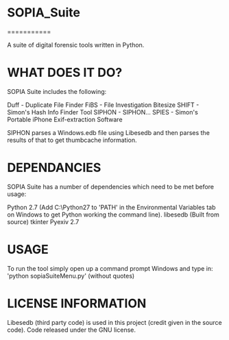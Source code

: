 <h1>SOPIA_Suite</h1>
===========

A suite of digital forensic tools written in Python.

<h1>WHAT DOES IT DO?</h1>

SOPIA Suite includes the following:

Duff - Duplicate File Finder
FiBS - File Investigation Bitesize
SHIFT - Simon's Hash Info Finder Tool
SIPHON - SIPHON...
SPIES - Simon's Portable iPhone Exif-extraction Software

SIPHON parses a Windows.edb file using Libesedb and then parses the results of that to get thumbcache information.

<h1>DEPENDANCIES</h1>

SOPIA Suite has a number of dependencies which need to be met before usage:

Python 2.7 (Add C:\Python27 to 'PATH' in the Environmental Variables tab on Windows to get Python working the command line).
libesedb (Built from source)
tkinter
Pyexiv 2.7

<h1>USAGE</h1>

To run the tool simply open up a command prompt Windows and type in: 'python sopiaSuiteMenu.py' (without quotes)

<h1>LICENSE INFORMATION</h1>

Libesedb (third party code) is used in this project (credit given in the source code). Code released under the GNU license.
